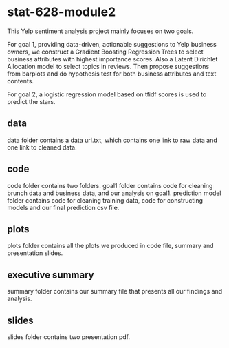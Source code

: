 # stat-628-module2
This Yelp sentiment analysis project mainly focuses on two goals.

For goal 1, providing data-driven, actionable suggestions to Yelp business owners, we construct a Gradient Boosting Regression Trees to select business attributes with highest importance scores. Also a Latent Dirichlet Allocation model to select topics in reviews. Then propose suggestions from barplots and do hypothesis test for both business attributes and text contents.

For goal 2, a logistic regression model based on tfidf scores is used to predict the stars.

## data 
data folder contains a data url.txt, which contains one link to raw data and one link to cleaned data.

## code
code folder contains two folders. goal1 folder contains code for cleaning brunch data and business data, and our analysis on goal1. prediction model folder contains code for cleaning training data, code for constructing models and our final prediction csv file.

## plots
plots folder contains all the plots we produced in code file, summary and presentation slides.

## executive summary
summary folder contains our summary file that presents all our findings and analysis.

## slides
slides folder contains two presentation pdf.
